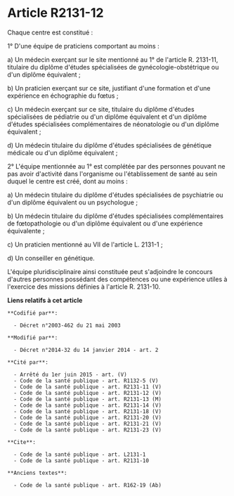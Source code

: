 # Article R2131-12

Chaque centre est constitué : 

1° D'une équipe de praticiens comportant au moins : 

a) Un médecin exerçant sur le site mentionné au 1° de l'article R. 2131-11, titulaire du diplôme d'études spécialisées de
gynécologie-obstétrique ou d'un diplôme équivalent ; 

b) Un praticien exerçant sur ce site, justifiant d'une formation et d'une expérience en échographie du fœtus ; 

c) Un médecin exerçant sur ce site, titulaire du diplôme d'études spécialisées de pédiatrie ou d'un diplôme équivalent et
d'un diplôme d'études spécialisées complémentaires de néonatologie ou d'un diplôme équivalent ; 

d) Un médecin titulaire du diplôme d'études spécialisées de génétique médicale ou d'un diplôme équivalent ; 

2° L'équipe mentionnée au 1° est complétée par des personnes pouvant ne pas avoir d'activité dans l'organisme ou
l'établissement de santé au sein duquel le centre est créé, dont au moins : 

a) Un médecin titulaire du diplôme d'études spécialisées de psychiatrie ou d'un diplôme équivalent ou un psychologue ; 

b) Un médecin titulaire du diplôme d'études spécialisées complémentaires de fœtopathologie ou d'un diplôme équivalent ou
d'une expérience équivalente ; 

c) Un praticien mentionné au VII de l'article L. 2131-1 ; 

d) Un conseiller en génétique. 

L'équipe pluridisciplinaire ainsi constituée peut s'adjoindre le concours d'autres personnes possédant des compétences ou une
expérience utiles à l'exercice des missions définies à l'article R. 2131-10.

**Liens relatifs à cet article**

	**Codifié par**:

	  - Décret n°2003-462 du 21 mai 2003

	**Modifié par**:

	  - Décret n°2014-32 du 14 janvier 2014 - art. 2

	**Cité par**:

	  - Arrêté du 1er juin 2015 - art. (V)
	  - Code de la santé publique - art. R1132-5 (V)
	  - Code de la santé publique - art. R2131-11 (V)
	  - Code de la santé publique - art. R2131-12 (V)
	  - Code de la santé publique - art. R2131-13 (M)
	  - Code de la santé publique - art. R2131-14 (V)
	  - Code de la santé publique - art. R2131-18 (V)
	  - Code de la santé publique - art. R2131-20 (V)
	  - Code de la santé publique - art. R2131-21 (V)
	  - Code de la santé publique - art. R2131-23 (V)

	**Cite**:

	  - Code de la santé publique - art. L2131-1
	  - Code de la santé publique - art. R2131-10

	**Anciens textes**:

	  - Code de la santé publique - art. R162-19 (Ab)
